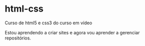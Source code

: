 # html-css
 Curso de html5 e css3 do curso em vídeo

Estou aprendendo a criar sites e agora vou aprender a gerenciar repositórios.
